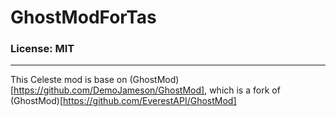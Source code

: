 # GhostModForTas

### License: MIT

----

This Celeste mod is base on (GhostMod)[https://github.com/DemoJameson/GhostMod], which is a fork of (GhostMod)[https://github.com/EverestAPI/GhostMod]